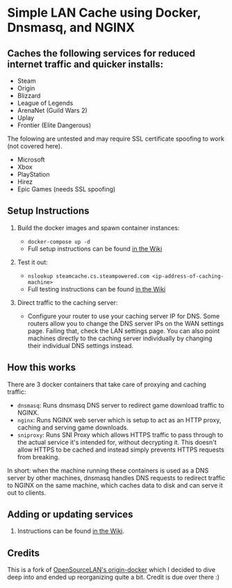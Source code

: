 # Simple LAN Cache using Docker, Dnsmasq, and NGINX

## Caches the following services for reduced internet traffic and quicker installs:
* Steam
* Origin
* Blizzard
* League of Legends
* ArenaNet (Guild Wars 2)
* Uplay
* Frontier (Elite Dangerous)

The folowing are untested and may require SSL certificate spoofing to work (not covered here).
* Microsoft
* Xbox
* PlayStation
* Hirez
* Epic Games (needs SSL spoofing)

## Setup Instructions
1. Build the docker images and spawn container instances:
    * `docker-compose up -d`
    * Full setup instructions can be found [in the Wiki](https://github.com/RyanEwen/lan-cache-docker/wiki/Quick-Start)

1. Test it out:
    * `nslookup steamcache.cs.steampowered.com <ip-address-of-caching-machine>`
    * Full testing instructions can be found [in the Wiki](https://github.com/RyanEwen/lan-cache-docker/wiki/How-to-test)

1. Direct traffic to the caching server:
    * Configure your router to use your caching server IP for DNS.
    Some routers allow you to change the DNS server IPs on the WAN settings page. Failing that, check the LAN settings page. You can also point machines directly to the caching server individually by changing their individual DNS settings instead.

## How this works
There are 3 docker containers that take care of proxying and caching traffic:
* `dnsmasq`: Runs dnsmasq DNS server to redirect game download traffic to NGINX.
* `nginx`: Runs NGINX web server which is setup to act as an HTTP proxy, caching and serving game downloads.
* `sniproxy`: Runs SNI Proxy which allows HTTPS traffic to pass through to the actual service it's intended for, without decrypting it. This doesn't allow HTTPS to be cached and instead simply prevents HTTPS requests from breaking.

In short: when the machine running these containers is used as a DNS server by other machines, dnsmasq handles DNS requests to redirect traffic to NGINX on the same machine, which caches data to disk and can serve it out to clients.

## Adding or updating services
1. Instructions can be found [in the Wiki](https://github.com/RyanEwen/lan-cache-docker/wiki/Adding-or-updating-services).

## Credits
This is a fork of [OpenSourceLAN's origin-docker](https://github.com/OpenSourceLAN/origin-docker) which I decided to dive deep into and ended up reorganizing quite a bit. Credit is due over there :)
